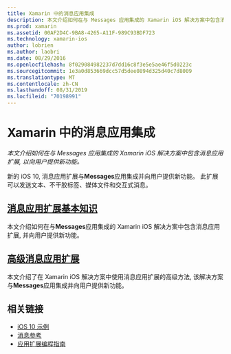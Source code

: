 ```yaml
---
title: Xamarin 中的消息应用集成
description: 本文介绍如何在与 Messages 应用集成的 Xamarin iOS 解决方案中包含消息应用扩展, 以向用户提供新功能。
ms.prod: xamarin
ms.assetid: 00AF2D4C-9BA8-4265-A11F-989C93BDF723
ms.technology: xamarin-ios
author: lobrien
ms.author: laobri
ms.date: 08/29/2016
ms.openlocfilehash: 8f029084982237d7dd16c8f3e5e5ae46f5d0223c
ms.sourcegitcommit: 1e3a0d853669dcc57d5dee0894d325d40c7d8009
ms.translationtype: MT
ms.contentlocale: zh-CN
ms.lasthandoff: 08/31/2019
ms.locfileid: "70198991"
---
```

# <a name="message-app-integration-in-xamarinios"></a>Xamarin 中的消息应用集成

_本文介绍如何在与 Messages 应用集成的 Xamarin iOS 解决方案中包含消息应用扩展, 以向用户提供新功能。_

新的 iOS 10, 消息应用扩展与**Messages**应用集成并向用户提供新功能。 此扩展可以发送文本、不干胶标签、媒体文件和交互式消息。

## <a name="message-app-extension-basicsiosplatformmessage-app-integrationintro-to-message-app-extensionsmd"></a>[消息应用扩展基本知识](~/ios/platform/message-app-integration/intro-to-message-app-extensions.md)

本文介绍如何在与**Messages**应用集成的 Xamarin iOS 解决方案中包含消息应用扩展, 并向用户提供新功能。

## <a name="advanced-message-app-extensionsiosplatformmessage-app-integrationintro-to-message-app-extensionsmd"></a>[高级消息应用扩展](~/ios/platform/message-app-integration/intro-to-message-app-extensions.md)

本文介绍了在 Xamarin iOS 解决方案中使用消息应用扩展的高级方法, 该解决方案与**Messages**应用集成并向用户提供新功能。


## <a name="related-links"></a>相关链接

- [iOS 10 示例](https://docs.microsoft.com/samples/browse/?products=xamarin&term=Xamarin.iOS+iOS10)
- [消息参考](https://developer.apple.com/reference/messages)
- [应用扩展编程指南](https://developer.apple.com/library/prerelease/content/documentation/General/Conceptual/ExtensibilityPG/index.html#//apple_ref/doc/uid/TP40014214)

